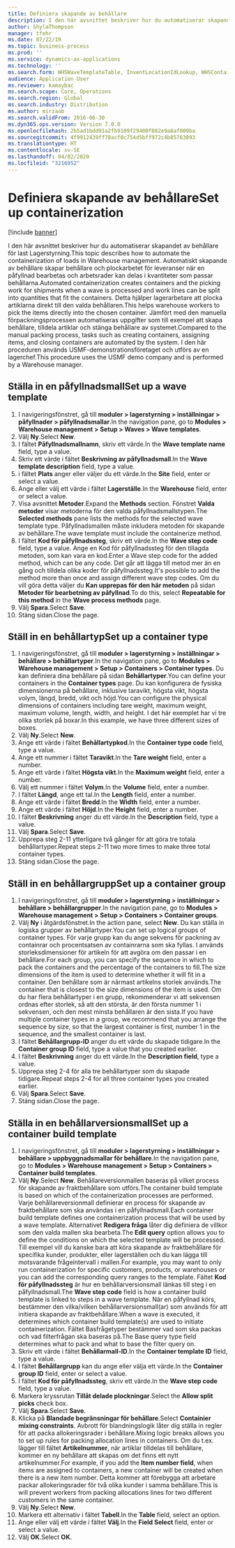 ```yaml
---
title: Definiera skapande av behållare
description: I den här avsnittet beskriver hur du automatiserar skapandet av behållare för last Lagerstyrning.
author: ShylaThompson
manager: tfehr
ms.date: 07/22/19
ms.topic: business-process
ms.prod: ''
ms.service: dynamics-ax-applications
ms.technology: ''
ms.search.form: WHSWaveTemplateTable, InventLocationIdLookup, WHSContainerType, WHSContainerGroup, WHSContainerizationTable, WHSContainerizationBreak, WHSCreateContainerBreak
audience: Application User
ms.reviewer: kamaybac
ms.search.scope: Core, Operations
ms.search.region: Global
ms.search.industry: Distribution
ms.author: mirzaab
ms.search.validFrom: 2016-06-30
ms.dyn365.ops.version: Version 7.0.0
ms.openlocfilehash: 2b5ad1bdd91a2fb9109f29400f082e9a8af009ba
ms.sourcegitcommit: 4f9912439ff78acf0c754d5bff972c4b85763093
ms.translationtype: HT
ms.contentlocale: sv-SE
ms.lasthandoff: 04/02/2020
ms.locfileid: "3216952"
---
```

# <a name="set-up-containerization"></a><span data-ttu-id="5e605-103">Definiera skapande av behållare</span><span class="sxs-lookup"><span data-stu-id="5e605-103">Set up containerization</span></span>

[!include [banner](../../includes/banner.md)]

<span data-ttu-id="5e605-104">I den här avsnittet beskriver hur du automatiserar skapandet av behållare för last Lagerstyrning.</span><span class="sxs-lookup"><span data-stu-id="5e605-104">This topic describes how to automate the containerization of loads in Warehouse management.</span></span> <span data-ttu-id="5e605-105">Automatiskt skapande av behållare skapar behållare och plockarbetet för leveranser när en påfyllnad bearbetas och arbetsrader kan delas i kvantiteter som passar behållarna.</span><span class="sxs-lookup"><span data-stu-id="5e605-105">Automated containerization creates containers and the picking work for shipments when a wave is processed and work lines can be split into quantities that fit the containers.</span></span> <span data-ttu-id="5e605-106">Detta hjälper lagerarbetare att plocka artiklarna direkt till den valda behållaren.</span><span class="sxs-lookup"><span data-stu-id="5e605-106">This helps warehouse workers to pick the items directly into the chosen container.</span></span> <span data-ttu-id="5e605-107">Jämfört med den manuella förpackningsprocessen automatiseras uppgifter som till exempel att skapa behållare, tilldela artiklar och stänga behållare av systemet.</span><span class="sxs-lookup"><span data-stu-id="5e605-107">Compared to the manual packing process, tasks such as creating containers, assigning items, and closing containers are automated by the system.</span></span> <span data-ttu-id="5e605-108">I den här proceduren används USMF-demonstrationsföretaget och utförs av en lagerchef.</span><span class="sxs-lookup"><span data-stu-id="5e605-108">This procedure uses the USMF demo company and is performed by a Warehouse manager.</span></span>


## <a name="set-up-a-wave-template"></a><span data-ttu-id="5e605-109">Ställa in en påfyllnadsmall</span><span class="sxs-lookup"><span data-stu-id="5e605-109">Set up a wave template</span></span>
1. <span data-ttu-id="5e605-110">I navigeringsfönstret, gå till **moduler > lagerstyrning > inställningar > påfyllnader > påfyllnadsmallar**.</span><span class="sxs-lookup"><span data-stu-id="5e605-110">In the navigation pane, go to **Modules > Warehouse management > Setup > Waves > Wave templates**.</span></span>
2. <span data-ttu-id="5e605-111">Välj **Ny**.</span><span class="sxs-lookup"><span data-stu-id="5e605-111">Select **New**.</span></span>
3. <span data-ttu-id="5e605-112">I fältet **Påfyllnadsmallnamn**, skriv ett värde.</span><span class="sxs-lookup"><span data-stu-id="5e605-112">In the **Wave template name** field, type a value.</span></span>
4. <span data-ttu-id="5e605-113">Skriv ett värde i fältet **Beskrivning av påfyllnadsmall**.</span><span class="sxs-lookup"><span data-stu-id="5e605-113">In the **Wave template description** field, type a value.</span></span>
5. <span data-ttu-id="5e605-114">i fältet **Plats** anger eller väljer du ett värde.</span><span class="sxs-lookup"><span data-stu-id="5e605-114">In the **Site** field, enter or select a value.</span></span>
6. <span data-ttu-id="5e605-115">Ange eller välj ett värde i fältet **Lagerställe**.</span><span class="sxs-lookup"><span data-stu-id="5e605-115">In the **Warehouse** field, enter or select a value.</span></span>
7. <span data-ttu-id="5e605-116">Visa avsnittet **Metoder**.</span><span class="sxs-lookup"><span data-stu-id="5e605-116">Expand the **Methods** section.</span></span> <span data-ttu-id="5e605-117">Fönstret **Valda metoder** visar metoderna för den valda påfyllnadsmallstypen.</span><span class="sxs-lookup"><span data-stu-id="5e605-117">The **Selected methods** pane lists the methods for the selected wave template type.</span></span> <span data-ttu-id="5e605-118">Påfyllnadsmallen måste inkludera metoden för skapande av behållare.</span><span class="sxs-lookup"><span data-stu-id="5e605-118">The wave template must include the containerize method.</span></span>  
8. <span data-ttu-id="5e605-119">I fältet **Kod för påfyllnadssteg**, skriv ett värde.</span><span class="sxs-lookup"><span data-stu-id="5e605-119">In the **Wave step code** field, type a value.</span></span> <span data-ttu-id="5e605-120">Ange en Kod för påfyllnadssteg för den tillagda metoden, som kan vara en kod.</span><span class="sxs-lookup"><span data-stu-id="5e605-120">Enter a Wave step code for the added method, which can be any code.</span></span> <span data-ttu-id="5e605-121">Det går att lägga till metod mer än en gång och tilldela olika koder för påfyllnadssteg.</span><span class="sxs-lookup"><span data-stu-id="5e605-121">It's possible to add the method more than once and assign different wave step codes.</span></span> <span data-ttu-id="5e605-122">Om du vill göra detta väljer du **Kan upprepas för den här metoden** på sidan **Metoder för bearbetning av påfyllnad**.</span><span class="sxs-lookup"><span data-stu-id="5e605-122">To do this, select **Repeatable for this method** in the **Wave process methods** page.</span></span>  
9. <span data-ttu-id="5e605-123">Välj **Spara**.</span><span class="sxs-lookup"><span data-stu-id="5e605-123">Select **Save**.</span></span>
10. <span data-ttu-id="5e605-124">Stäng sidan.</span><span class="sxs-lookup"><span data-stu-id="5e605-124">Close the page.</span></span>

## <a name="set-up-a-container-type"></a><span data-ttu-id="5e605-125">Ställ in en behållartyp</span><span class="sxs-lookup"><span data-stu-id="5e605-125">Set up a container type</span></span>
1. <span data-ttu-id="5e605-126">I navigeringsfönstret, gå till **moduler > lagerstyrning > inställningar > behållare > behållartyper**.</span><span class="sxs-lookup"><span data-stu-id="5e605-126">In the navigation pane, go to **Modules > Warehouse management > Setup > Containers > Container types**.</span></span> <span data-ttu-id="5e605-127">Du kan definiera dina behållare på sidan **Behållartyper**.</span><span class="sxs-lookup"><span data-stu-id="5e605-127">You can define your containers in the **Container types** page.</span></span> <span data-ttu-id="5e605-128">Du kan konfigurera de fysiska dimensionerna på behållare, inklusive taravikt, högsta vikt, högsta volym, längd, bredd, vikt och höjd.</span><span class="sxs-lookup"><span data-stu-id="5e605-128">You can configure the physical dimensions of containers including tare weight, maximum weight, maximum volume, length, width, and height.</span></span> <span data-ttu-id="5e605-129">I det här exemplet har vi tre olika storlek på boxar.</span><span class="sxs-lookup"><span data-stu-id="5e605-129">In this example, we have three different sizes of boxes.</span></span>  
2. <span data-ttu-id="5e605-130">Välj **Ny**.</span><span class="sxs-lookup"><span data-stu-id="5e605-130">Select **New**.</span></span>
3. <span data-ttu-id="5e605-131">Ange ett värde i fältet **Behållartypkod**.</span><span class="sxs-lookup"><span data-stu-id="5e605-131">In the **Container type code** field, type a value.</span></span>
4. <span data-ttu-id="5e605-132">Ange ett nummer i fältet **Taravikt**.</span><span class="sxs-lookup"><span data-stu-id="5e605-132">In the **Tare weight** field, enter a number.</span></span>
5. <span data-ttu-id="5e605-133">Ange ett värde i fältet **Högsta vikt**.</span><span class="sxs-lookup"><span data-stu-id="5e605-133">In the **Maximum weight** field, enter a number.</span></span>
6. <span data-ttu-id="5e605-134">Välj ett nummer i fältet **Volym**.</span><span class="sxs-lookup"><span data-stu-id="5e605-134">In the **Volume** field, enter a number.</span></span>
7. <span data-ttu-id="5e605-135">I fältet **Längd**, ange ett tal.</span><span class="sxs-lookup"><span data-stu-id="5e605-135">In the **Length** field, enter a number.</span></span>
8. <span data-ttu-id="5e605-136">Ange ett värde i fältet **Bredd**.</span><span class="sxs-lookup"><span data-stu-id="5e605-136">In the **Width** field, enter a number.</span></span>
9. <span data-ttu-id="5e605-137">Ange ett värde i fältet **Höjd**.</span><span class="sxs-lookup"><span data-stu-id="5e605-137">In the **Height** field, enter a number.</span></span>
10. <span data-ttu-id="5e605-138">I fältet **Beskrivning** anger du ett värde.</span><span class="sxs-lookup"><span data-stu-id="5e605-138">In the **Description** field, type a value.</span></span>
11. <span data-ttu-id="5e605-139">Välj **Spara**.</span><span class="sxs-lookup"><span data-stu-id="5e605-139">Select **Save**.</span></span>
13. <span data-ttu-id="5e605-140">Upprepa steg 2-11 ytterligare två gånger för att göra tre totala behållartyper.</span><span class="sxs-lookup"><span data-stu-id="5e605-140">Repeat steps 2-11 two more times to make three total container types.</span></span>
14. <span data-ttu-id="5e605-141">Stäng sidan.</span><span class="sxs-lookup"><span data-stu-id="5e605-141">Close the page.</span></span>

## <a name="set-up-a-container-group"></a><span data-ttu-id="5e605-142">Ställ in en behållargrupp</span><span class="sxs-lookup"><span data-stu-id="5e605-142">Set up a container group</span></span>
1. <span data-ttu-id="5e605-143">I navigeringsfönstret, gå till **moduler > lagerstyrning > inställningar > behållare > behållargrupper**.</span><span class="sxs-lookup"><span data-stu-id="5e605-143">In the navigation pane, go to **Modules > Warehouse management > Setup > Containers > Container groups**.</span></span>
2. <span data-ttu-id="5e605-144">Välj **Ny** i åtgärdsfönstret.</span><span class="sxs-lookup"><span data-stu-id="5e605-144">In the action pane, select **New**.</span></span> <span data-ttu-id="5e605-145">Du kan ställa in logiska grupper av behållartyper.</span><span class="sxs-lookup"><span data-stu-id="5e605-145">You can set up logical groups of container types.</span></span> <span data-ttu-id="5e605-146">För varje grupp kan du ange sekvens för packning av containrar och procentsatsen av containrarna som ska fyllas. I används storleksdimensioner för artikeln för att avgöra om den passar i en behållare.</span><span class="sxs-lookup"><span data-stu-id="5e605-146">For each group, you can specify the sequence in which to pack the containers and the percentage of the containers to fill.The size dimensions of the item is used to determine whether it will fit in a container.</span></span> <span data-ttu-id="5e605-147">Den behållare som är närmast artikelns storlek används.</span><span class="sxs-lookup"><span data-stu-id="5e605-147">The container that is closest to the size dimensions of the item is used.</span></span> <span data-ttu-id="5e605-148">Om du har flera behållartyper i en grupp, rekommenderar vi att sekvensen ordnas efter storlek, så att den största, är den första nummer 1 i sekvensen, och den mest minsta behållaren är den sista.</span><span class="sxs-lookup"><span data-stu-id="5e605-148">If you have multiple container types in a group, we recommend that you arrange the sequence by size, so that the largest container is first, number 1 in the sequence, and the smallest container is last.</span></span>    
3. <span data-ttu-id="5e605-149">I fältet **Behållargrupp-ID** anger du ett värde du skapade tidigare.</span><span class="sxs-lookup"><span data-stu-id="5e605-149">In the **Container group ID** field, type a value that you created earlier.</span></span>
4. <span data-ttu-id="5e605-150">I fältet **Beskrivning** anger du ett värde.</span><span class="sxs-lookup"><span data-stu-id="5e605-150">In the **Description field**, type a value.</span></span>
5. <span data-ttu-id="5e605-151">Upprepa steg 2-4 för alla tre behållartyper som du skapade tidigare.</span><span class="sxs-lookup"><span data-stu-id="5e605-151">Repeat steps 2-4 for all three container types you created earlier.</span></span>
6. <span data-ttu-id="5e605-152">Välj **Spara**.</span><span class="sxs-lookup"><span data-stu-id="5e605-152">Select **Save**.</span></span>
7. <span data-ttu-id="5e605-153">Stäng sidan.</span><span class="sxs-lookup"><span data-stu-id="5e605-153">Close the page.</span></span>

## <a name="set-up-a-container-build-template"></a><span data-ttu-id="5e605-154">Ställa in en behållarversionsmall</span><span class="sxs-lookup"><span data-stu-id="5e605-154">Set up a container build template</span></span>
1. <span data-ttu-id="5e605-155">I navigeringsfönstret, gå till **moduler > lagerstyrning > inställningar > behållare > uppbyggnadsmallar för behållare**.</span><span class="sxs-lookup"><span data-stu-id="5e605-155">In the navigation pane, go to **Modules > Warehouse management > Setup > Containers > Container build templates**.</span></span>
2. <span data-ttu-id="5e605-156">Välj **Ny**.</span><span class="sxs-lookup"><span data-stu-id="5e605-156">Select **New**.</span></span> <span data-ttu-id="5e605-157">Behållareversionmallen baseras på vilket process för skapande av fraktbehållare som utförs.</span><span class="sxs-lookup"><span data-stu-id="5e605-157">The container build template is based on which of the containerization processes are performed.</span></span> <span data-ttu-id="5e605-158">Varje behållareversionmall definierar en process för skapande av fraktbehållare som ska användas i en påfyllnadsmall.</span><span class="sxs-lookup"><span data-stu-id="5e605-158">Each container build template defines one containerization process that will be used by a wave template.</span></span> <span data-ttu-id="5e605-159">Alternativet **Redigera fråga** låter dig definiera de villkor som den valda mallen ska bearbeta.</span><span class="sxs-lookup"><span data-stu-id="5e605-159">The **Edit query** option allows you to define the conditions on which the selected template will be processed.</span></span> <span data-ttu-id="5e605-160">Till exempel vill du kanske bara att köra skapande av fraktbehållare för specifika kunder, produkter, eller lagerställen och du kan lägga till motsvarande frågeintervall i mallen.</span><span class="sxs-lookup"><span data-stu-id="5e605-160">For example, you may want to only run containerization for specific customers, products, or warehouses or you can add the corresponding query ranges to the template.</span></span> <span data-ttu-id="5e605-161">Fältet **Kod för påfyllnadssteg** är hur en behållarversionsmall länkas till steg i en påfyllnadsmall.</span><span class="sxs-lookup"><span data-stu-id="5e605-161">The **Wave step code** field is how a container build template is linked to steps in a wave template.</span></span> <span data-ttu-id="5e605-162">När en påfyllnad körs, bestämmer den vilka/vilken behållarversionsmall(ar) som används för att initiera skapande av fraktbehållare.</span><span class="sxs-lookup"><span data-stu-id="5e605-162">When a wave is executed, it determines which container build template(s) are used to initiate containerization.</span></span> <span data-ttu-id="5e605-163">Fältet Basfrågetyper bestämmer vad som ska packas och vad filterfrågan ska baseras på.</span><span class="sxs-lookup"><span data-stu-id="5e605-163">The Base query type field determines what to pack and what to base the filter query on.</span></span> 
3. <span data-ttu-id="5e605-164">Skriv ett värde i fältet **Behållarmall-ID**.</span><span class="sxs-lookup"><span data-stu-id="5e605-164">In the **Container template ID** field, type a value.</span></span>
4. <span data-ttu-id="5e605-165">I fältet **Behållargrupp** kan du ange eller välja ett värde.</span><span class="sxs-lookup"><span data-stu-id="5e605-165">In the **Container group ID** field, enter or select a value.</span></span>
5. <span data-ttu-id="5e605-166">I fältet **Kod för påfyllnadssteg**, skriv ett värde.</span><span class="sxs-lookup"><span data-stu-id="5e605-166">In the **Wave step code** field, type a value.</span></span>
6. <span data-ttu-id="5e605-167">Markera kryssrutan **Tillåt delade plockningar**.</span><span class="sxs-lookup"><span data-stu-id="5e605-167">Select the **Allow split picks** check box.</span></span>
7. <span data-ttu-id="5e605-168">Välj **Spara**.</span><span class="sxs-lookup"><span data-stu-id="5e605-168">Select **Save**.</span></span>
8. <span data-ttu-id="5e605-169">Klicka på **Blandade begränsningar för behållare**.</span><span class="sxs-lookup"><span data-stu-id="5e605-169">Select **Containier mixing constraints**.</span></span> <span data-ttu-id="5e605-170">Avbrott för blandningslogik låter dig ställa in regler för att packa allokeringsrader i behållare.</span><span class="sxs-lookup"><span data-stu-id="5e605-170">Mixing logic breaks allows you to set up rules for packing allocation lines in containers.</span></span> <span data-ttu-id="5e605-171">Om du t.ex. lägger till fältet **Artikelnummer**, när artiklar tilldelas till behållare, kommer en ny behållare att skapas om det finns ett nytt artikelnummer.</span><span class="sxs-lookup"><span data-stu-id="5e605-171">For example, if you add the **Item number field**, when items are assigned to containers, a new container will be created when there is a new item number.</span></span> <span data-ttu-id="5e605-172">Detta kommer att förebygga att arbetare packar allokeringsrader för två olika kunder i samma behållare.</span><span class="sxs-lookup"><span data-stu-id="5e605-172">This is will prevent workers from packing allocations lines for two different customers in the same container.</span></span>  
9. <span data-ttu-id="5e605-173">Välj **Ny**.</span><span class="sxs-lookup"><span data-stu-id="5e605-173">Select **New**.</span></span>
10. <span data-ttu-id="5e605-174">Markera ett alternativ i fältet **Tabell**.</span><span class="sxs-lookup"><span data-stu-id="5e605-174">In the **Table** field, select an option.</span></span>
11. <span data-ttu-id="5e605-175">Ange eller välj ett värde i fältet **Välj**.</span><span class="sxs-lookup"><span data-stu-id="5e605-175">In the **Field Select** field, enter or select a value.</span></span>
12. <span data-ttu-id="5e605-176">Välj **OK**.</span><span class="sxs-lookup"><span data-stu-id="5e605-176">Select **OK**.</span></span>

